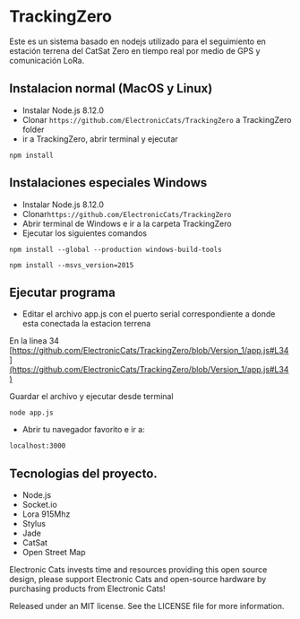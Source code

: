 # TrackingZero

Este es un sistema basado en nodejs utilizado para el seguimiento en estación terrena del CatSat Zero en tiempo real por medio de GPS y comunicación LoRa.

## Instalacion normal (MacOS y Linux)

- Instalar Node.js 8.12.0
- Clonar `https://github.com/ElectronicCats/TrackingZero` a TrackingZero folder 
- ir a TrackingZero, abrir terminal y ejecutar

`npm install`

## Instalaciones especiales Windows

- Instalar Node.js 8.12.0
- Clonar`https://github.com/ElectronicCats/TrackingZero` 
- Abrir terminal de Windows e ir a la carpeta TrackingZero 
- Ejecutar los siguientes comandos

`npm install --global --production windows-build-tools`

`npm install --msvs_version=2015`

## Ejecutar programa

- Editar el archivo app.js con el puerto serial correspondiente a donde esta conectada la estacion terrena

En la linea 34 [https://github.com/ElectronicCats/TrackingZero/blob/Version_1/app.js#L34](https://github.com/ElectronicCats/TrackingZero/blob/Version_1/app.js#L34)

Guardar el archivo y ejecutar desde terminal

`node app.js `

- Abrir tu navegador favorito e ir a:

`localhost:3000`

## Tecnologias del proyecto.

- Node.js
- Socket.io
- Lora 915Mhz
- Stylus
- Jade
- CatSat
- Open Street Map

Electronic Cats invests time and resources providing this open source design, please support Electronic Cats and open-source hardware by purchasing products from Electronic Cats!

Released under an MIT license. See the LICENSE file for more information.
